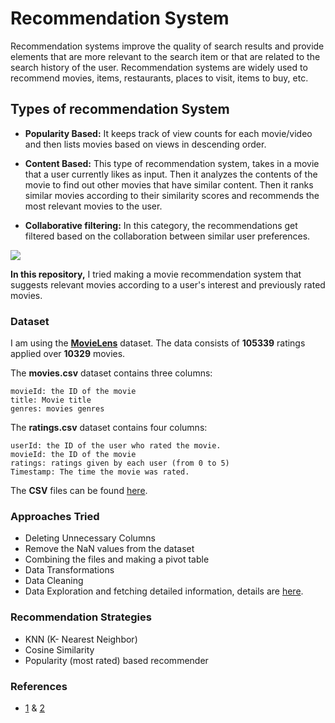 # Recommendation System    

Recommendation systems improve the quality of search results and provide elements that are more relevant to the search item or that are related to the search history of the user.
Recommendation systems are widely used to recommend movies, items, restaurants, places to visit, items to buy, etc.

## Types of recommendation System

  
- **Popularity Based:** It keeps track of view counts for each movie/video and then lists movies based on views in descending order.

- **Content Based:** This type of recommendation system, takes in a movie that a user currently likes as input. Then it analyzes the contents of the movie to find out other movies that have similar content. Then it ranks similar movies according to their similarity scores and recommends the most relevant movies to the user.

- **Collaborative filtering:** In this category, the recommendations get filtered based on the collaboration between similar user preferences.

![](https://i0.wp.com/thecleverprogrammer.com/wp-content/uploads/2020/11/1-recommendation.png?resize=1024%2C627&ssl=1)


**In this repository,** I tried making a movie recommendation system that suggests relevant movies according to a user's interest and previously rated movies.

### Dataset

I am using the [**MovieLens**](https://www.kaggle.com/ayushimishra2809/movielens-dataset) dataset. 
The data consists of **105339** ratings applied over **10329** movies. 

The **movies.csv** dataset contains three columns:

    movieId: the ID of the movie
    title: Movie title
    genres: movies genres

The **ratings.csv** dataset contains four columns:

    userId: the ID of the user who rated the movie.
    movieId: the ID of the movie
    ratings: ratings given by each user (from 0 to 5)
    Timestamp: The time the movie was rated.
    
The **CSV** files can be found [here](https://github.com/EsratMaria/Improved-Movie-Recommendation-System-with-KNN-and-Cosine-Similarity/tree/master/data).

### Approaches Tried

- Deleting Unnecessary Columns
- Remove the NaN values from the dataset
- Combining the files and making a pivot table
- Data Transformations
- Data Cleaning
- Data Exploration and fetching detailed information, details are [here](https://github.com/EsratMaria/Improved-Movie-Recommendation-System-with-KNN-and-Cosine-Similarity/blob/master/User%20Rating%20Prediction%20%26%20Data%20Extraction.ipynb).

### Recommendation Strategies

- KNN (K- Nearest Neighbor)
- Cosine Similarity
- Popularity (most rated) based recommender

### References

- [1](https://www.kaggle.com/midouazerty/restaurant-recommendation-system-using-ml) & [2](https://www.kaggle.com/ayushimishra2809/movie-recommendation-system)
